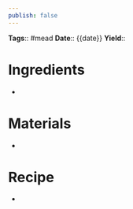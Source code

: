 ```yaml
---
publish: false
---
```

**Tags**:: #mead 
**Date**:: {{date}}
**Yield**:: 

# Ingredients
- 

# Materials
- 

# Recipe
- 